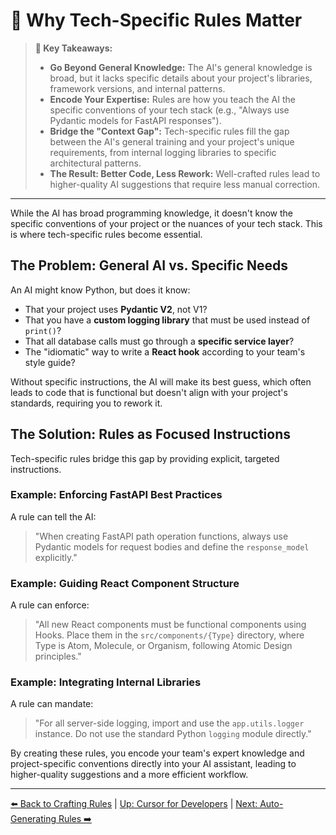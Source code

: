 # 🎯 Why Tech-Specific Rules Matter

> **🔑 Key Takeaways:**
> 
> - **Go Beyond General Knowledge:** The AI's general knowledge is broad, but it lacks specific details about your project's libraries, framework versions, and internal patterns.
> - **Encode Your Expertise:** Rules are how you teach the AI the specific conventions of your tech stack (e.g., "Always use Pydantic models for FastAPI responses").
> - **Bridge the "Context Gap":** Tech-specific rules fill the gap between the AI's general training and your project's unique requirements, from internal logging libraries to specific architectural patterns.
> - **The Result: Better Code, Less Rework:** Well-crafted rules lead to higher-quality AI suggestions that require less manual correction.

---

While the AI has broad programming knowledge, it doesn't know the specific conventions of your project or the nuances of your tech stack. This is where tech-specific rules become essential.

## The Problem: General AI vs. Specific Needs

An AI might know Python, but does it know:
-   That your project uses **Pydantic V2**, not V1?
-   That you have a **custom logging library** that must be used instead of `print()`?
-   That all database calls must go through a **specific service layer**?
-   The "idiomatic" way to write a **React hook** according to your team's style guide?

Without specific instructions, the AI will make its best guess, which often leads to code that is functional but doesn't align with your project's standards, requiring you to rework it.

## The Solution: Rules as Focused Instructions

Tech-specific rules bridge this gap by providing explicit, targeted instructions.

### Example: Enforcing FastAPI Best Practices
A rule can tell the AI:
> "When creating FastAPI path operation functions, always use Pydantic models for request bodies and define the `response_model` explicitly."

### Example: Guiding React Component Structure
A rule can enforce:
> "All new React components must be functional components using Hooks. Place them in the `src/components/{Type}` directory, where Type is Atom, Molecule, or Organism, following Atomic Design principles."

### Example: Integrating Internal Libraries
A rule can mandate:
> "For all server-side logging, import and use the `app.utils.logger` instance. Do not use the standard Python `logging` module directly."

By creating these rules, you encode your team's expert knowledge and project-specific conventions directly into your AI assistant, leading to higher-quality suggestions and a more efficient workflow.

---

[⬅️ Back to Crafting Rules](./README.md) | [Up: Cursor for Developers](../README.md) | [Next: Auto-Generating Rules ➡️](./02b-Auto-Generating-Rules-from-Docs.md) 